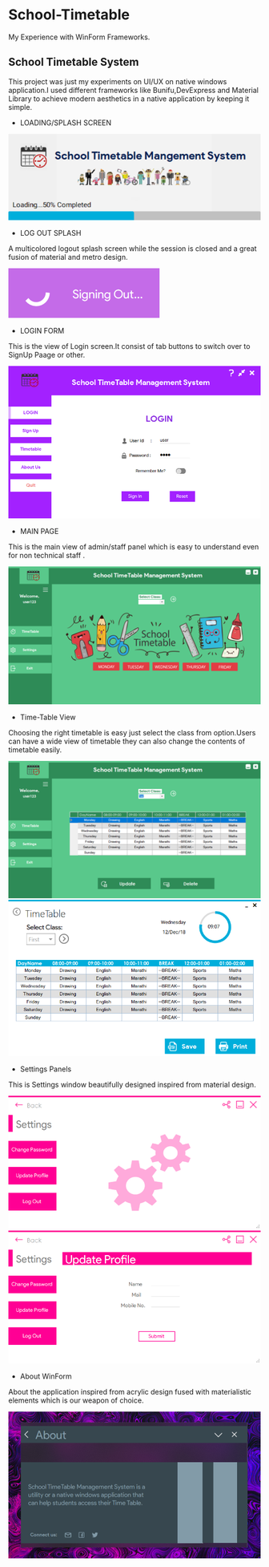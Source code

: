 # School-Timetable
My Experience with WinForm Frameworks.

## School Timetable System

This project was just my experiments on UI/UX on native windows application.I used different frameworks like Bunifu,DevExpress and Material Library to achieve modern aesthetics in a native application by keeping it simple.

- LOADING/SPLASH SCREEN

![Loading Screen](assets/splash.png)


- LOG OUT SPLASH 

A multicolored logout splash screen while the session is closed and a great fusion of material and metro design.

![Splash Screen](assets/signout.png)


- LOGIN FORM

This is the view of Login screen.It consist of tab buttons to switch over to SignUp Paage or other.

![LOGIN SCREEN](assets/login.png)


- MAIN PAGE

This is the main view of admin/staff panel which is easy to understand even for non technical staff .

![MAIN VIEW](assets/mainscreen.png)


- Time-Table View

Choosing the right timetable is easy just select the class from option.Users can have a wide view of timetable they can also change the contents of timetable easily.

![TIMETABLE](assets/timetable.png)
![TIMETABLE2](assets/timetable2.png)


- Settings Panels

This is Settings window beautifully designed inspired from material design.
 
![Settings](assets/settings.png)
![Profile](assets/profilemenu.png)


- About WinForm

About the application inspired from acrylic design fused with materialistic elements which is our weapon of choice.

![About-me](assets/aboutus.png)

